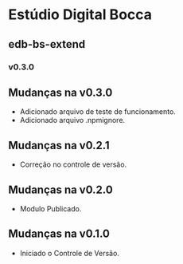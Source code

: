 # Estúdio Digital Bocca

## edb-bs-extend

### v0.3.0

## Mudanças na v0.3.0

- Adicionado arquivo de teste de funcionamento.
- Adicionado arquivo .npmignore.

## Mudanças na v0.2.1

- Correção no controle de versão.

## Mudanças na v0.2.0

- Modulo Publicado.

## Mudanças na v0.1.0

- Iniciado o Controle de Versão.
